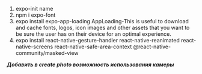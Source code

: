 1. expo-init name
2. npm i expo-font
3. expo install expo-app-loading
AppLoading-This is useful to download and cache fonts, logos, icon images and other
 assets that you want to be sure the user has on their device for an optimal experience.
 4. expo install react-native-gesture-handler react-native-reanimated react-native-screens react-native-safe-area-context @react-native-community/masked-view

 ***Добавить в create photo возможность использования камеры***
